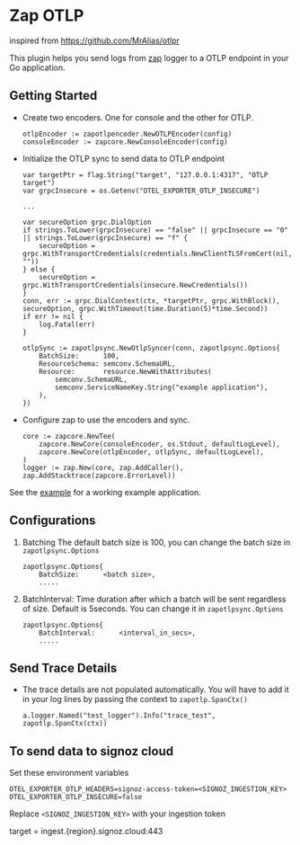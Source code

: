 # Zap OTLP

inspired from https://github.com/MrAlias/otlpr

This plugin helps you send logs from [zap](https://github.com/uber-go/zap) logger to a OTLP endpoint in your Go application.

## Getting Started
* Create two encoders. One for console and the other for OTLP.
    ```
  	otlpEncoder := zapotlpencoder.NewOTLPEncoder(config)
	consoleEncoder := zapcore.NewConsoleEncoder(config)
    ```
* Initialize the OTLP sync to send data to OTLP endpoint
    ```
    var targetPtr = flag.String("target", "127.0.0.1:4317", "OTLP target")
    var grpcInsecure = os.Getenv("OTEL_EXPORTER_OTLP_INSECURE")

    ...

    var secureOption grpc.DialOption
	if strings.ToLower(grpcInsecure) == "false" || grpcInsecure == "0" || strings.ToLower(grpcInsecure) == "f" {
		secureOption = grpc.WithTransportCredentials(credentials.NewClientTLSFromCert(nil, ""))
	} else {
		secureOption = grpc.WithTransportCredentials(insecure.NewCredentials())
	}
    conn, err := grpc.DialContext(ctx, *targetPtr, grpc.WithBlock(), secureOption, grpc.WithTimeout(time.Duration(5)*time.Second))
	if err != nil {
		log.Fatal(err)
	}

    otlpSync := zapotlpsync.NewOtlpSyncer(conn, zapotlpsync.Options{
		BatchSize:      100,
		ResourceSchema: semconv.SchemaURL,
		Resource:       resource.NewWithAttributes(
            semconv.SchemaURL,
            semconv.ServiceNameKey.String("example application"),
        ),
	})
    ```
* Configure zap to use the encoders and sync.
    ```
    core := zapcore.NewTee(
        zapcore.NewCore(consoleEncoder, os.Stdout, defaultLogLevel),
        zapcore.NewCore(otlpEncoder, otlpSync, defaultLogLevel),
    )
    logger := zap.New(core, zap.AddCaller(), zap.AddStacktrace(zapcore.ErrorLevel))
    ```
See the [example](./example/main.go) for a working example application.

## Configurations
1) Batching
   The default batch size is 100, you can change the batch size in `zapotlpsync.Options`
    ```
    zapotlpsync.Options{
        BatchSize:      <batch size>,
        .....
    ```
2) BatchInterval:
    Time duration after which a batch will be sent regardless of size. Default is 5seconds. You can 
    change it in `zapotlpsync.Options`
    ```
    zapotlpsync.Options{
		BatchInterval:      <interval_in_secs>,
        .....
    ```

## Send Trace Details
* The trace details are not populated automatically. You will have to add it in your log lines by passing the context to `zapotlp.SpanCtx()`
  ```
  a.logger.Named("test_logger").Info("trace_test", zapotlp.SpanCtx(ctx))
  ```

## To send data to signoz cloud

Set these environment variables

```
OTEL_EXPORTER_OTLP_HEADERS=signoz-access-token=<SIGNOZ_INGESTION_KEY>
OTEL_EXPORTER_OTLP_INSECURE=false
```

Replace `<SIGNOZ_INGESTION_KEY>` with your ingestion token

target = ingest.{region}.signoz.cloud:443
